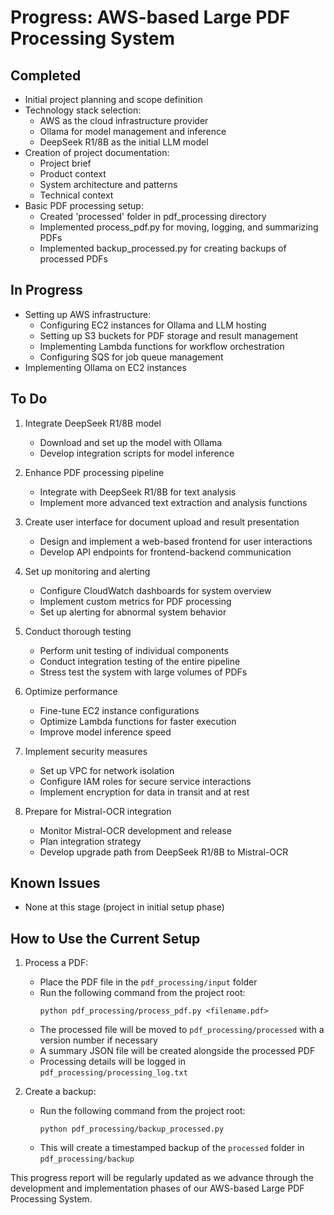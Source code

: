 # Progress: AWS-based Large PDF Processing System

## Completed
- Initial project planning and scope definition
- Technology stack selection:
  - AWS as the cloud infrastructure provider
  - Ollama for model management and inference
  - DeepSeek R1/8B as the initial LLM model
- Creation of project documentation:
  - Project brief
  - Product context
  - System architecture and patterns
  - Technical context
- Basic PDF processing setup:
  - Created 'processed' folder in pdf_processing directory
  - Implemented process_pdf.py for moving, logging, and summarizing PDFs
  - Implemented backup_processed.py for creating backups of processed PDFs

## In Progress
- Setting up AWS infrastructure:
  - Configuring EC2 instances for Ollama and LLM hosting
  - Setting up S3 buckets for PDF storage and result management
  - Implementing Lambda functions for workflow orchestration
  - Configuring SQS for job queue management
- Implementing Ollama on EC2 instances

## To Do
1. Integrate DeepSeek R1/8B model
   - Download and set up the model with Ollama
   - Develop integration scripts for model inference

2. Enhance PDF processing pipeline
   - Integrate with DeepSeek R1/8B for text analysis
   - Implement more advanced text extraction and analysis functions

3. Create user interface for document upload and result presentation
   - Design and implement a web-based frontend for user interactions
   - Develop API endpoints for frontend-backend communication

4. Set up monitoring and alerting
   - Configure CloudWatch dashboards for system overview
   - Implement custom metrics for PDF processing
   - Set up alerting for abnormal system behavior

5. Conduct thorough testing
   - Perform unit testing of individual components
   - Conduct integration testing of the entire pipeline
   - Stress test the system with large volumes of PDFs

6. Optimize performance
   - Fine-tune EC2 instance configurations
   - Optimize Lambda functions for faster execution
   - Improve model inference speed

7. Implement security measures
   - Set up VPC for network isolation
   - Configure IAM roles for secure service interactions
   - Implement encryption for data in transit and at rest

8. Prepare for Mistral-OCR integration
   - Monitor Mistral-OCR development and release
   - Plan integration strategy
   - Develop upgrade path from DeepSeek R1/8B to Mistral-OCR

## Known Issues
- None at this stage (project in initial setup phase)

## How to Use the Current Setup

1. Process a PDF:
   - Place the PDF file in the `pdf_processing/input` folder
   - Run the following command from the project root:
     ```
     python pdf_processing/process_pdf.py <filename.pdf>
     ```
   - The processed file will be moved to `pdf_processing/processed` with a version number if necessary
   - A summary JSON file will be created alongside the processed PDF
   - Processing details will be logged in `pdf_processing/processing_log.txt`

2. Create a backup:
   - Run the following command from the project root:
     ```
     python pdf_processing/backup_processed.py
     ```
   - This will create a timestamped backup of the `processed` folder in `pdf_processing/backup`

This progress report will be regularly updated as we advance through the development and implementation phases of our AWS-based Large PDF Processing System.
